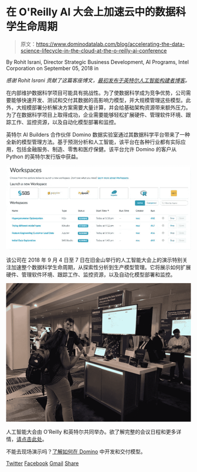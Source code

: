 # 在 O'Reilly AI 大会上加速云中的数据科学生命周期

> 原文：<https://www.dominodatalab.com/blog/accelerating-the-data-science-lifecycle-in-the-cloud-at-the-o-reilly-ai-conference>

By Rohit Israni, Director Strategic Business Development, AI Programs, Intel Corporation on September 05, 2018 in

*感谢 Rohit Israni 贡献了这篇客座博文，[最初发布于英特尔人工智能构建者博客](https://builders.intel.com/ai/blog/accelerating-data-science-lifecycle-oreilly-ai)。*

在内部维护数据科学项目可能具有挑战性。为了使数据科学成为竞争优势，公司需要能够快速开发、测试和交付其数据的高影响力模型，并大规模管理这些模型。此外，大规模部署分析解决方案需要大量计算，并会给基础架构资源带来额外压力。为了在数据科学项目上取得成功，企业需要能够轻松扩展硬件、管理软件环境、跟踪工作、监控资源，以及自动化模型部署和监控。

英特尔 AI Builders 合作伙伴 Domino 数据实验室通过其数据科学平台带来了一种全新的模型管理方法。基于预测分析和人工智能，该平台在各种行业都有实际应用，包括金融服务、制造、零售和医疗保健。该平台允许 Domino 的客户从 Python 的英特尔发行版中获益。

![null](img/51d76beb13c31ba5554b03c212f77e14.png)

该公司在 2018 年 9 月 4 日至 7 日在旧金山举行的人工智能大会上的演示特别关注加速整个数据科学生命周期，从探索性分析到生产模型管理。它将展示如何扩展硬件、管理软件环境、跟踪工作、监控资源，以及自动化模型部署和监控。

![](img/aa979589e56dc86581b6b60c97efec6a.png)

人工智能大会由 O'Reilly 和英特尔共同举办。欲了解完整的会议日程和更多详情，[请点击此处](https://conferences.oreilly.com/artificial-intelligence/ai-ca/schedule/2018-09-05)。

不能去现场演示吗？[了解如何在 Domino](https://www.dominodatalab.com/resources/videos/domino-demo/) 中开发和交付模型。

[Twitter](/#twitter) [Facebook](/#facebook) [Gmail](/#google_gmail) [Share](https://www.addtoany.com/share#url=https%3A%2F%2Fwww.dominodatalab.com%2Fblog%2Faccelerating-the-data-science-lifecycle-in-the-cloud-at-the-o-reilly-ai-conference%2F&title=Accelerating%20the%20Data%20Science%20Lifecycle%20in%20the%20Cloud%20at%20the%20O%E2%80%99Reilly%20AI%20Conference)